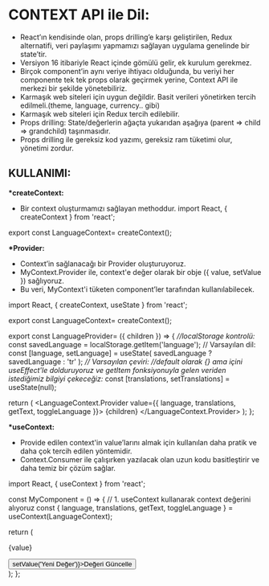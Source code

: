 # **CONTEXT API ile Dil:**

- React’ın kendisinde olan, props drilling’e karşı geliştirilen, Redux alternatifi, veri paylaşımı yapmamızı sağlayan uygulama genelinde bir state’tir.
- Versiyon 16 itibariyle React içinde gömülü gelir, ek kurulum gerekmez.
- Birçok component’in aynı veriye ihtiyacı olduğunda, bu veriyi her componente tek tek props olarak geçirmek yerine, Context API ile merkezi bir şekilde yönetebiliriz.
- Karmaşık web siteleri için uygun değildir. Basit verileri yönetirken tercih edilmeli.(theme, language, currency.. gibi)
- Karmaşık web siteleri için Redux tercih edilebilir.
- Props drilling: State/değerlerin ağaçta yukarıdan aşağıya (parent => child => grandchild) taşınmasıdır.
- Props drilling ile gereksiz kod yazımı, gereksiz ram tüketimi olur, yönetimi zordur.

## **KULLANIMI:**

**\*createContext:**

- Bir context oluşturmamızı sağlayan methoddur.
  import React, { createContext } from 'react';

export const LanguageContext= createContext();

**\*Provider:**

- Context’in sağlanacağı bir Provider oluşturuyoruz.
- MyContext.Provider ile, context'e değer olarak bir obje ({ value, setValue }) sağlıyoruz.
- Bu veri, MyContext'i tüketen component’ler tarafından kullanılabilecek.

import React, { createContext, useState } from 'react';

export const LanguageContext= createContext();

export const LanguageProvider= ({ children }) => {
_//localStorage kontrolü:_
const savedLanguage = localStorage.getItem('language');
// Varsayılan dil:
const [language, setLanguage] = useState(
savedLanguage ? savedLanguage : 'tr'
);
_// Varsayılan çeviri:_
_//default olarak {} ama içini useEffect'le dolduruyoruz ve getItem fonksiyonuyla gelen veriden istediğimiz bilgiyi çekeceğiz:_
const [translations, setTranslations] = useState(null);

return (
<LanguageContext.Provider value={{ language, translations, getText, toggleLanguage }}>
{children}
</LanguageContext.Provider>
);
};

**\*useContext:**

- Provide edilen context'in value’larını almak için kullanılan daha pratik ve daha çok tercih edilen yöntemidir.
- Context.Consumer ile çalışırken yazılacak olan uzun kodu basitleştirir ve daha temiz bir çözüm sağlar.

import React, { useContext } from 'react';

const MyComponent = () => {
// 1. useContext kullanarak context değerini alıyoruz
const { language, translations, getText, toggleLanguage } = useContext(LanguageContext);

return (
<div>
<p>{value}</p>
<button onClick={() => setValue('Yeni Değer')}>Değeri Güncelle</button>
</div>
);
};

